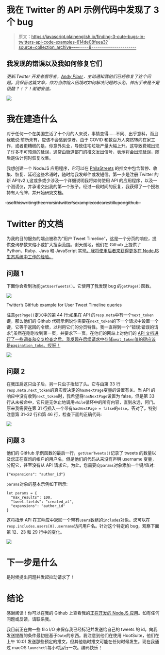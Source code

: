 # 我在 Twitter 的 API 示例代码中发现了 3 个 bug

> 原文：<https://javascript.plainenglish.io/finding-3-cute-bugs-in-twitters-api-code-examples-614de08feea3?source=collection_archive---------8----------------------->

## 我发现的错误以及我如何修复它们

*更新:Twitter 开发者倡导者，*[*Andy Piper*](https://twitter.com/andypiper)*，主动通知我他们已经修复了这个问题。我保留这篇文章，作为当你陷入困境时如何解决问题的示范。伸出手来是不是很酷？！？！谢谢安迪。*

![](img/9d1373dd8d1e61b8a06f44d5a0c963b8.png)

# 我在建造什么

对于任何一个在美国生活了十个月的人来说，事情变得……不同、出乎意料，而且我敢说:前所未有，应该不会感到惊讶。由于 COVID 和数百万人突然转向在家工作，或者更糟糕的是，你意外失业，导致住宅垃圾产量大幅上升。这导致费城出现了许多不可预测的延误，通常由街道部门的推文发出信号，表示将会出现延误，随后是估计何时恢复收集。

我想创建一个 NodeJS 应用程序，它可以在 [PhilaStreets](http://twitter.com/philastreets) 的推文中包含暂停、收集、恢复、延迟这些术语时，随时给我发邮件或发短信。第一步是注册 Twitter 的新 API(v2 ),这或多或少涉及一个详细说明我将如何使用 API 的应用程序，以及一个测谎仪，并承诺交出我的第一个孩子。经过一段时间的反复，我获得了一个授权持有人令牌，并开始研究文档。

̶a̶s̶̶o̶f̶̶t̶h̶i̶s̶̶w̶r̶i̶t̶i̶n̶g̶̶t̶h̶e̶̶e̶r̶r̶o̶r̶s̶̶i̶n̶̶t̶w̶i̶t̶t̶e̶r̶'̶s̶̶e̶x̶a̶m̶p̶l̶e̶̶c̶o̶d̶e̶̶a̶r̶e̶̶s̶t̶i̶l̶l̶̶u̶p̶̶o̶n̶̶g̶i̶t̶h̶u̶b̶.̶

# Twitter 的文档

为我的目的服务的端点被称为“用户 Tweet Timeline”，这是一个分页的响应，提供查询参数来缩小或扩大搜索范围。谢天谢地，他们在 Github 上提供了 Python、Ruby、Java 和 JavaScript 实现[。我将使用后者来获得更多在 NodeJS 生态系统中工作的经验。](https://github.com/twitterdev/Twitter-API-v2-sample-code/tree/master/User-Tweet-Timeline)

## 问题 1

下面你会看到功能`getUserTweets()`。它使用了我发现 bug 的`getPage()`函数。

![](img/a57fa189f8f6fa65784a9ac772cac69c.png)

Twitter’s GitHub example for User Tweet Timeline queries

注意`getPage()`定义中的第 44 行:如果在 API 的`resp.meta`中有一个`next_token`键，那么他们的 Github 代码示例说你需要在`next_token`的下一个请求中设置一个键，它等于返回的令牌，以利用它们的分页特性。我一直得到一个“错误:错误的请求”,虽然在刚刚收到第一页，并要求下一页。在他们的网站上对他们的 [API 文档进行了一些调查和交叉检查之后，我发现在后续请求中存储`next_token`值的键应该是`pagination_toke`。哎呀！](https://developer.twitter.com/en/docs/twitter-api/tweets/timelines/api-reference/get-users-id-tweets)

![](img/ca0e75f4344b24f82c86a6eee28866d3.png)

## 问题 2

在我压扁这只虫子后，另一只虫子抬起了头。它与由第 33 行`resp.meta.next_token`的真实度决定的`hasNextPage`变量的设置有关。当 API 的响应中没有收到`next_token`时，我希望将`hasNextPage`设置为 false，但是第 33 行从未被命中，它只是无休止地调用`while`循环中的所有内容，直到永远，阿门。原来我需要在第 31 行插入一个带有`hasNextPage = false`的`else`。答对了。特别注意第 31–32 行和第 46 行，检查下面的正确代码:

![](img/2f317be123dccb8e6208dd51d0ecd64a.png)

## 问题 3

他们的 GitHub 示例函数的最后一行，`getUserTweets()`记录了 tweets 的数量以及您正在查询的帐户的用户名，但是他们的代码从来没有声明 username 变量，分配它，甚至没有从 API 请求它。为此，您需要向`params`对象添加一个键/值对:

```
{"expansions": "author_id"}
```

`params`对象的基本示例如下所示:

```
let params = {
  "max_results": 100,
  "tweet.fields": "created_at",
  "expansions": "author_id"
}
```

这将指示 API 在其响应中返回一个带有`users`数组的`includes`对象。您可以在`resp.includes.users[0].username`访问用户名。针对这个特定的 bug，观察下面第 12、23 和 29 行中的变化。

![](img/22a02d267fa55f0a72a291b74c90ba78.png)

# 下一步是什么

是时候提出问题并发起拉动请求了！

# 结论

感谢阅读！你可以在我的 Github 上查看我的[正在开发的 NodeJS 应用](https://github.com/d-otis/tweetStreets)。如有任何问题或反馈，请联系我。

我目前正在做一些 filo I/O 来保存我已经标记并发送给自己的 tweets 的 id。向我发送提醒的条件最初是基于`Date`的东西。我注意到他们在使用 HootSuite，他们在上午 10:01 发送那些预定的推文，但其他临时推文可能在任何时候发生。现在我通过 macOS `launchctl`每小时运行一次。编码快乐！